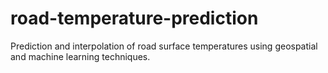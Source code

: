 # road-temperature-prediction

Prediction and interpolation of road surface temperatures using 
geospatial and machine learning techniques.


